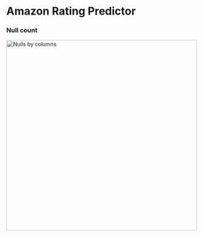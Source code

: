 # Amazon Rating Predictor





### Null count

<img src="Amazon_Product_Rating_Predictor/images/nulls_by_col.png" alt="Nulls by columns" width="500">
